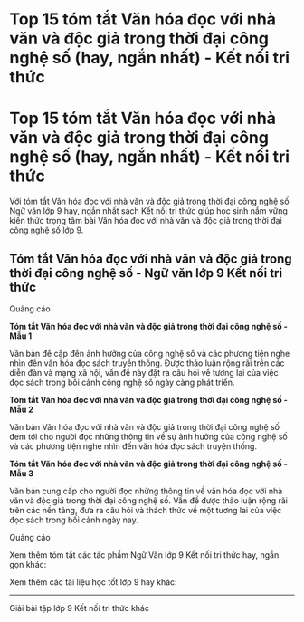 # Top 15 tóm tắt Văn hóa đọc với nhà văn và độc giả trong thời đại công nghệ số (hay, ngắn nhất) - Kết nối tri thức

# Top 15 tóm tắt Văn hóa đọc với nhà văn và độc giả trong thời đại công nghệ số (hay, ngắn nhất) - Kết nối tri thức

Với tóm tắt Văn hóa đọc với nhà văn và độc giả trong thời đại công nghệ số Ngữ văn lớp 9 hay, ngắn nhất sách Kết nối tri thức giúp học sinh nắm vững kiến thức trọng tâm bài Văn hóa đọc với nhà văn và độc giả trong thời đại công nghệ số lớp 9.

## Tóm tắt Văn hóa đọc với nhà văn và độc giả trong thời đại công nghệ số - Ngữ văn lớp 9 Kết nối tri thức

Quảng cáo

**Tóm tắt Văn hóa đọc với nhà văn và độc giả trong thời đại công nghệ số - Mẫu 1**

Văn bản đề cập đến ảnh hưởng của công nghệ số và các phương tiện nghe nhìn đến văn hóa đọc sách truyền thống. Được thảo luận rộng rãi trên các diễn đàn và mạng xã hội, vấn đề này đặt ra câu hỏi về tương lai của việc đọc sách trong bối cảnh công nghệ số ngày càng phát triển.

**Tóm tắt Văn hóa đọc với nhà văn và độc giả trong thời đại công nghệ số - Mẫu 2**

Văn bản Văn hóa đọc với nhà văn và độc giả trong thời đại công nghệ số đem tới cho người đọc những thông tin về sự ảnh hưởng của công nghệ số và các phương tiện nghe nhìn đến văn hóa đọc sách truyện thống.

**Tóm tắt Văn hóa đọc với nhà văn và độc giả trong thời đại công nghệ số - Mẫu 3**

Văn bản cung cấp cho người đọc những thông tin về văn hóa đọc với nhà văn và độc giả trong thời đại công nghệ số. Vấn đề được thảo luận rộng rãi trên các nền tảng, đưa ra câu hỏi và thách thức về một tương lai của việc đọc sách trong bối cảnh ngày nay.

Quảng cáo

Xem thêm tóm tắt các tác phẩm Ngữ Văn lớp 9 Kết nối tri thức hay, ngắn gọn khác:

Xem thêm các tài liệu học tốt lớp 9 hay khác:

* * *

Giải bài tập lớp 9 Kết nối tri thức khác
